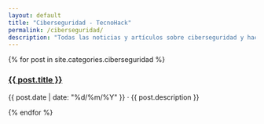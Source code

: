 ```yaml
---
layout: default
title: "Ciberseguridad - TecnoHack"
permalink: /ciberseguridad/
description: "Todas las noticias y artículos sobre ciberseguridad y hacking."
---
```

{% for post in site.categories.ciberseguridad %}
  <!-- Lista cada post con su título, fecha y resumen -->
  <h3><a href="{{ post.url }}">{{ post.title }}</a></h3>
  <p>{{ post.date | date: "%d/%m/%Y" }} · {{ post.description }}</p>
{% endfor %}
